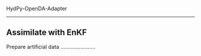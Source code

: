 
HydPy-OpenDA-Adapter
____________________



Assimilate with EnKF
--------------------



Prepare artificial data
.......................


